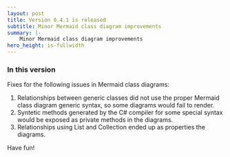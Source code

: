 ```yaml
---
layout: post
title: Version 0.4.1 is released
subtitle: Minor Mermaid class diagram improvements
summary: |-
    Minor Mermaid class diagram improvements
hero_height: is-fullwidth
---
```

### In this version
Fixes for the following issues in Mermaid class diagrams:
1. Relationships between generic classes did not use the proper Mermaid class diagram generic syntax, so some diagrams would fail to render.
2. Syntetic methods generated by the C# compiler for some special syntax would be exposed as private methods in the diagrams.
3. Relationships using List and Collection ended up as properties the diagrams.

Have fun!